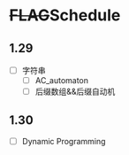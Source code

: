# ~~FLAG~~Schedule

## 1.29
- [ ] 字符串
  - [ ] AC_automaton
  - [ ] 后缀数组&&后缀自动机

## 1.30
- [ ] Dynamic Programming